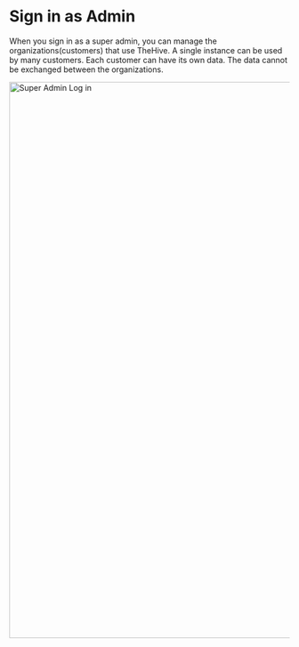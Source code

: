 # Sign in as Admin

When you sign in as a super admin, you can manage the organizations(customers) that use TheHive. A single instance can be used by many customers. Each customer can have its own data. The data cannot be exchanged between the organizations.


<img src="../images/login-screen.png" alt="Super Admin Log in" width="1000" height="1000"/>